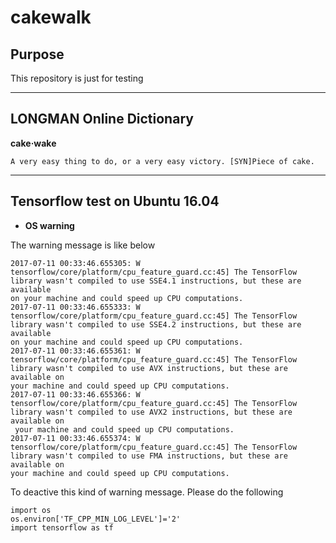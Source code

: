 # cakewalk

## Purpose

This repository is just for testing

---
## LONGMAN Online Dictionary

**cake‧wake**
```
A very easy thing to do, or a very easy victory. [SYN]Piece of cake.
```

---
## Tensorflow test on Ubuntu 16.04
* **OS warning**

The warning message is like below
```
2017-07-11 00:33:46.655305: W tensorflow/core/platform/cpu_feature_guard.cc:45] The TensorFlow library wasn't compiled to use SSE4.1 instructions, but these are available
on your machine and could speed up CPU computations.
2017-07-11 00:33:46.655333: W tensorflow/core/platform/cpu_feature_guard.cc:45] The TensorFlow library wasn't compiled to use SSE4.2 instructions, but these are available
on your machine and could speed up CPU computations.
2017-07-11 00:33:46.655361: W tensorflow/core/platform/cpu_feature_guard.cc:45] The TensorFlow library wasn't compiled to use AVX instructions, but these are available on
your machine and could speed up CPU computations.
2017-07-11 00:33:46.655366: W tensorflow/core/platform/cpu_feature_guard.cc:45] The TensorFlow library wasn't compiled to use AVX2 instructions, but these are available on
 your machine and could speed up CPU computations.
2017-07-11 00:33:46.655374: W tensorflow/core/platform/cpu_feature_guard.cc:45] The TensorFlow library wasn't compiled to use FMA instructions, but these are available on
your machine and could speed up CPU computations.
```

To deactive this kind of warning message. Please do the following
```
import os
os.environ['TF_CPP_MIN_LOG_LEVEL']='2'
import tensorflow as tf
```
